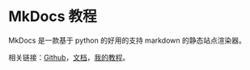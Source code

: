 # MkDocs 教程

MkDocs 是一款基于 python 的好用的支持 markdown 的静态站点渲染器。

相关链接：[Github](https://github.com/mkdocs/mkdocs)，[文档](https://www.mkdocs.org/)，[我的教程](material.md)。